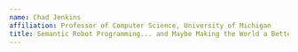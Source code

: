 ```yaml
---
name: Chad Jenkins
affiliation: Professor of Computer Science, University of Michigan
title: Semantic Robot Programming... and Maybe Making the World a Better Place
---
```

